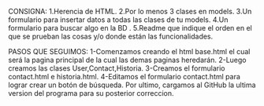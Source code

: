 CONSIGNA:
1.Herencia de HTML.
2.Por lo menos 3 clases en models. 
3.Un formulario para insertar datos a todas las clases de tu models. 
4.Un formulario para buscar algo en la BD .
5.Readme que indique el orden en el que se prueban las cosas y/o donde están las funcionalidades.

PASOS QUE SEGUIMOS:
1-Comenzamos creando el html base.html el cual será la pagina principal de la cual las demas paginas heredarán.
2-Luego creamos las clases User,Contact,Historia.
3-Creamos el formulario contact.html e historia.html.
4-Editamos el formulario contact.html para lograr crear un botón de búsqueda.
Por ultimo, cargamos al GitHub la ultima version del programa para su posterior correccion.

